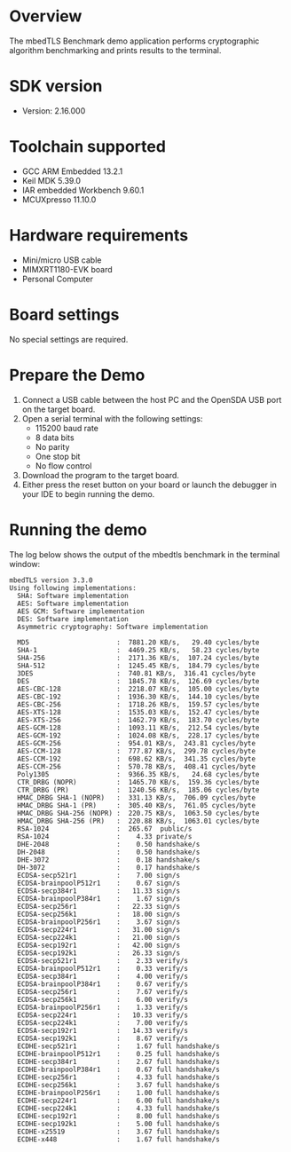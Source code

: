 Overview
========
The mbedTLS Benchmark demo application performs cryptographic algorithm benchmarking and prints results to the
terminal.


SDK version
===========
- Version: 2.16.000

Toolchain supported
===================
- GCC ARM Embedded  13.2.1
- Keil MDK  5.39.0
- IAR embedded Workbench  9.60.1
- MCUXpresso  11.10.0

Hardware requirements
=====================
- Mini/micro USB cable
- MIMXRT1180-EVK board
- Personal Computer

Board settings
==============
No special settings are required.

Prepare the Demo
================
1.  Connect a USB cable between the host PC and the OpenSDA USB port on the target board. 
2.  Open a serial terminal with the following settings:
    - 115200 baud rate
    - 8 data bits
    - No parity
    - One stop bit
    - No flow control
3.  Download the program to the target board.
4.  Either press the reset button on your board or launch the debugger in your IDE to begin running the demo.

Running the demo
================
The log below shows the output of the mbedtls benchmark in the terminal window:
~~~~~~~~~~~~~~~~~~~~~~~~~~~~~~~~~~~
mbedTLS version 3.3.0
Using following implementations:
  SHA: Software implementation
  AES: Software implementation
  AES GCM: Software implementation
  DES: Software implementation
  Asymmetric cryptography: Software implementation

  MD5                      :  7881.20 KB/s,   29.40 cycles/byte
  SHA-1                    :  4469.25 KB/s,   58.23 cycles/byte
  SHA-256                  :  2171.36 KB/s,  107.24 cycles/byte
  SHA-512                  :  1245.45 KB/s,  184.79 cycles/byte
  3DES                     :  740.81 KB/s,  316.41 cycles/byte
  DES                      :  1845.78 KB/s,  126.69 cycles/byte
  AES-CBC-128              :  2218.07 KB/s,  105.00 cycles/byte
  AES-CBC-192              :  1936.30 KB/s,  144.10 cycles/byte
  AES-CBC-256              :  1718.26 KB/s,  159.57 cycles/byte
  AES-XTS-128              :  1535.03 KB/s,  152.47 cycles/byte
  AES-XTS-256              :  1462.79 KB/s,  183.70 cycles/byte
  AES-GCM-128              :  1093.11 KB/s,  212.54 cycles/byte
  AES-GCM-192              :  1024.08 KB/s,  228.17 cycles/byte
  AES-GCM-256              :  954.01 KB/s,  243.81 cycles/byte
  AES-CCM-128              :  777.87 KB/s,  299.78 cycles/byte
  AES-CCM-192              :  698.62 KB/s,  341.35 cycles/byte
  AES-CCM-256              :  570.78 KB/s,  408.41 cycles/byte
  Poly1305                 :  9366.35 KB/s,   24.68 cycles/byte
  CTR_DRBG (NOPR)          :  1465.70 KB/s,  159.36 cycles/byte
  CTR_DRBG (PR)            :  1240.56 KB/s,  185.06 cycles/byte
  HMAC_DRBG SHA-1 (NOPR)   :  331.13 KB/s,  706.09 cycles/byte
  HMAC_DRBG SHA-1 (PR)     :  305.40 KB/s,  761.05 cycles/byte
  HMAC_DRBG SHA-256 (NOPR) :  220.75 KB/s,  1063.50 cycles/byte
  HMAC_DRBG SHA-256 (PR)   :  220.88 KB/s,  1063.01 cycles/byte
  RSA-1024                 :  265.67  public/s
  RSA-1024                 :    4.33 private/s
  DHE-2048                 :    0.50 handshake/s
  DH-2048                  :    0.50 handshake/s
  DHE-3072                 :    0.18 handshake/s
  DH-3072                  :    0.17 handshake/s
  ECDSA-secp521r1          :    7.00 sign/s
  ECDSA-brainpoolP512r1    :    0.67 sign/s
  ECDSA-secp384r1          :   11.33 sign/s
  ECDSA-brainpoolP384r1    :    1.67 sign/s
  ECDSA-secp256r1          :   22.33 sign/s
  ECDSA-secp256k1          :   18.00 sign/s
  ECDSA-brainpoolP256r1    :    3.67 sign/s
  ECDSA-secp224r1          :   31.00 sign/s
  ECDSA-secp224k1          :   21.00 sign/s
  ECDSA-secp192r1          :   42.00 sign/s
  ECDSA-secp192k1          :   26.33 sign/s
  ECDSA-secp521r1          :    2.33 verify/s
  ECDSA-brainpoolP512r1    :    0.33 verify/s
  ECDSA-secp384r1          :    4.00 verify/s
  ECDSA-brainpoolP384r1    :    0.67 verify/s
  ECDSA-secp256r1          :    7.67 verify/s
  ECDSA-secp256k1          :    6.00 verify/s
  ECDSA-brainpoolP256r1    :    1.33 verify/s
  ECDSA-secp224r1          :   10.33 verify/s
  ECDSA-secp224k1          :    7.00 verify/s
  ECDSA-secp192r1          :   14.33 verify/s
  ECDSA-secp192k1          :    8.67 verify/s
  ECDHE-secp521r1          :    1.67 full handshake/s
  ECDHE-brainpoolP512r1    :    0.25 full handshake/s
  ECDHE-secp384r1          :    2.67 full handshake/s
  ECDHE-brainpoolP384r1    :    0.67 full handshake/s
  ECDHE-secp256r1          :    4.33 full handshake/s
  ECDHE-secp256k1          :    3.67 full handshake/s
  ECDHE-brainpoolP256r1    :    1.00 full handshake/s
  ECDHE-secp224r1          :    6.00 full handshake/s
  ECDHE-secp224k1          :    4.33 full handshake/s
  ECDHE-secp192r1          :    8.00 full handshake/s
  ECDHE-secp192k1          :    5.00 full handshake/s
  ECDHE-x25519             :    3.67 full handshake/s
  ECDHE-x448               :    1.67 full handshake/s

